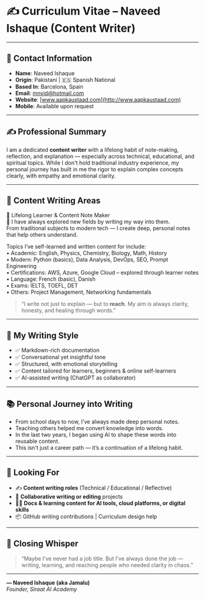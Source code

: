 # ✍️ Curriculum Vitae – Naveed Ishaque (Content Writer)

---

## 📇 Contact Information
- **Name**: Naveed Ishaque  
- **Origin**: Pakistani | 🇪🇸 Spanish National  
- **Based In**: Barcelona, Spain  
- **Email**: mnvid@hotmail.com  
- **Website**: [www.aapkaustaad.com](http://www.aapkaustaad.com)  
- **Mobile**: Available upon request  

---

## ✍️ Professional Summary
I am a dedicated **content writer** with a lifelong habit of note-making, reflection, and explanation — especially across technical, educational, and spiritual topics. While I don't hold traditional industry experience, my personal journey has built in me the rigor to explain complex concepts clearly, with empathy and emotional clarity.

---

## 📘 Content Writing Areas

🧠 Lifelong Learner & Content Note Maker  
📘 I have always explored new fields by writing my way into them.  
From traditional subjects to modern tech — I create deep, personal notes that help others understand.

Topics I’ve self-learned and written content for include:  
• Academic: English, Physics, Chemistry, Biology, Math, History  
• Modern: Python (basics), Data Analysis, DevOps, SEO, Prompt Engineering  
• Certifications: AWS, Azure, Google Cloud – explored through learner notes  
• Language: French (basic), Danish  
• Exams: IELTS, TOEFL, DET  
• Others: Project Management, Networking fundamentals


> “I write not just to explain — but to **reach**. My aim is always clarity, honesty, and healing through words.”

---

## 🧠 My Writing Style
- ✅ Markdown-rich documentation  
- ✅ Conversational yet insightful tone  
- ✅ Structured, with emotional storytelling  
- ✅ Content tailored for learners, beginners & online self-learners  
- ✅ AI-assisted writing (ChatGPT as collaborator)

---

## 📚 Personal Journey into Writing
- From school days to now, I’ve always made deep personal notes.  
- Teaching others helped me convert knowledge into words.  
- In the last two years, I began using AI to shape these words into reusable content.  
- This isn't just a career path — it’s a continuation of a lifelong habit.

---

## 🚀 Looking For
- ✍️ **Content writing roles** (Technical / Educational / Reflective)  
- 📘 **Collaborative writing or editing** projects  
- 🧑‍💻 **Docs & learning content for AI tools, cloud platforms, or digital skills**  
- 📦 GitHub writing contributions | Curriculum design help

---

## 🧾 Closing Whisper
> “Maybe I’ve never had a job title. But I’ve always done the job — writing, learning, and reaching people who needed clarity in chaos.”

---

**— Naveed Ishaque (aka Jamalu)**  
*Founder, Siraat AI Academy*

